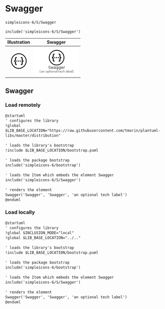 # Swagger


```text
simpleicons-6/S/Swagger
```

```text
include('simpleicons-6/S/Swagger')
```



| Illustration | Swagger |
| :---: | :---: |
| ![illustration for Illustration](../../simpleicons-6/S/Swagger.png) | ![illustration for Swagger](../../simpleicons-6/S/Swagger.Local.png) |




## Swagger

### Load remotely
```plantuml
@startuml
' configures the library
!global $LIB_BASE_LOCATION="https://raw.githubusercontent.com/tmorin/plantuml-libs/master/distribution"

' loads the library's bootstrap
!include $LIB_BASE_LOCATION/bootstrap.puml

' loads the package bootstrap
include('simpleicons-6/bootstrap')

' loads the Item which embeds the element Swagger
include('simpleicons-6/S/Swagger')

' renders the element
Swagger('Swagger', 'Swagger', 'an optional tech label')
@enduml
```

### Load locally
```plantuml
@startuml
' configures the library
!global $INCLUSION_MODE="local"
!global $LIB_BASE_LOCATION="../.."

' loads the library's bootstrap
!include $LIB_BASE_LOCATION/bootstrap.puml

' loads the package bootstrap
include('simpleicons-6/bootstrap')

' loads the Item which embeds the element Swagger
include('simpleicons-6/S/Swagger')

' renders the element
Swagger('Swagger', 'Swagger', 'an optional tech label')
@enduml
```

